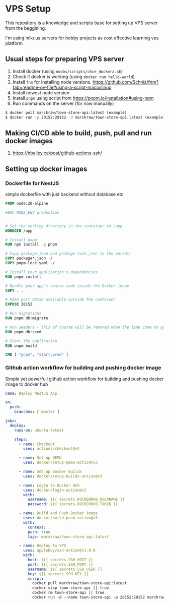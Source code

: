 # VPS Setup
This repository is a knowledge and scripts base for setting up VPS server from the beggining.

I'm using mikr.us servers for hobby projects as cost effective learning vps platform



## Usual steps for preparing VPS server
1. Install docker (using `noobs/scripts/chce_dockera.sh`)
2. Check if docker is working (using `docker run hello-world`)
3. Install `fnm` for installing node versions. https://github.com/Schniz/fnm?tab=readme-ov-file#using-a-script-macoslinux
4. Install newest node version
5. Install `pnpm` using script from https://pnpm.io/installation#using-npm
6. Run commands on the server (for now manually)
```bash
$ docker pull marckraw/town-store-api:latest (example)
$ docker run -p 20152:20152 -d marckraw/town-store-api:latest (example)
```

## Making CI/CD able to build, push, pull and run docker images
1. https://nbailey.ca/post/github-actions-ssh/




## Setting up docker images

### Dockerfile for NestJS

simple dockerfile with just backend without database etc

```dockerfile
FROM node:20-alpine

#ENV NODE_ENV production


# Set the working directory in the container to /app
WORKDIR /app

# Install pnpm
RUN npm install -g pnpm

# Copy package.json and package-lock.json to the workdir
COPY package*.json ./
COPY pnpm-lock.yaml ./

# Install your application's dependencies
RUN pnpm install

# Bundle your app's source code inside the Docker image
COPY . .

# Make port 20152 available outside the container
EXPOSE 20152

# Run migrations
RUN pnpm db:migrate

# Run seeders - this of course will be removed when the time come to go to production
RUN pnpm db:seed

# Start the application
RUN pnpm build

CMD [ "pnpm", "start:prod" ]
```

### Github action workflow for building and pushing docker image

Simple yet powerfull github action workflow for building and pushing docker image to docker hub

```yaml
name: Deploy NestJS App

on:
  push:
    branches: [ master ]

jobs:
  deploy:
    runs-on: ubuntu-latest

    steps:
      - name: Checkout
        uses: actions/checkout@v4

      - name: Set up QEMU
        uses: docker/setup-qemu-action@v3

      - name: Set up Docker Buildx
        uses: docker/setup-buildx-action@v3

      - name: Login to Docker Hub
        uses: docker/login-action@v3
        with:
          username: ${{ secrets.DOCKERHUB_USERNAME }}
          password: ${{ secrets.DOCKERHUB_TOKEN }}

      - name: Build and Push Docker image
        uses: docker/build-push-action@v5
        with:
          context: .
          push: true
          tags: marckraw/town-store-api:latest

      - name: Deploy to VPS
        uses: appleboy/ssh-action@v1.0.0
        with:
          host: ${{ secrets.SSH_HOST }}
          port: ${{ secrets.SSH_PORT }}
          username: ${{ secrets.SSH_USER }}
          key: ${{ secrets.SSH_KEY }}
          script: |
            docker pull marckraw/town-store-api:latest
            docker stop town-store-api || true
            docker rm town-store-api || true
            docker run -d --name town-store-api -p 20152:20152 marckraw/town-store-api:latest

```
